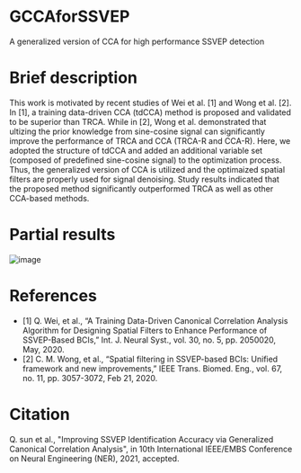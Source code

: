 # GCCAforSSVEP
A generalized version of CCA for high performance SSVEP detection

# Brief description
This work is motivated by recent studies of Wei et al. [1] and Wong et al. [2]. In [1], a training data-driven CCA (tdCCA) method is proposed and validated to be superior than TRCA. While in [2], Wong et al. demonstrated that ultizing the prior knowledge from sine-cosine signal can significantly improve the performance of TRCA and CCA (TRCA-R and CCA-R). Here, we adopted the structure of tdCCA and added an additional variable set (composed of predefined sine-cosine signal) to the optimization process. Thus, the generalized version of CCA is utilized and the optimaized spatial filters are properly used for signal denoising. Study results indicated that the proposed method significantly outperformed TRCA as well as other CCA-based methods.
# Partial results 
![image](https://user-images.githubusercontent.com/30659685/109600871-dffa6680-7b58-11eb-9863-7cdbad360cea.png)
# References
- [1]	Q. Wei, et al., “A Training Data-Driven Canonical Correlation Analysis Algorithm for Designing Spatial Filters to Enhance Performance of SSVEP-Based BCIs,” Int. J. Neural Syst., vol. 30, no. 5, pp. 2050020, May, 2020.
- [2]	C. M. Wong, et al., “Spatial filtering in SSVEP-based BCIs: Unified framework and new improvements,” IEEE Trans. Biomed. Eng., vol. 67, no. 11, pp. 3057-3072, Feb 21, 2020.
# Citation
Q. sun et al., "Improving SSVEP Identification Accuracy via Generalized Canonical Correlation Analysis", in 10th International IEEE/EMBS Conference on Neural Engineering (NER), 2021, accepted. 
